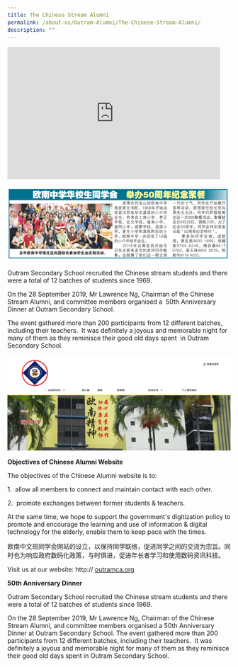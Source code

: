 ```yaml
---
title: The Chinese Stream Alumni
permalink: /about-us/Outram-Alumni/The-Chinese-Stream-Alumni/
description: ""
---
```



<iframe allowfullscreen="true" height="299" width="480" frameborder="0" src="https://docs.google.com/presentation/d/e/2PACX-1vT4olSPxKyQXZWls-geMC433sdHyDyq8QxCNEHmjPAkTLL7u29QGgFB7plv7jzcw1qRVaNyhxZ2dFe3/embed?start=true&amp;loop=true&amp;delayms=3000"></iframe>

![](/images/About%20us/Outram%20Alumni/The%20Chinese%20Stream%20Alumni/Alumni%20Dinner.png)

Outram Secondary School recruited the Chinese stream students and there were a total of 12 batches of students since 1969.

On the 28 September 2019, Mr Lawrence Ng, Chairman of the Chinese Stream Alumni, and committee members organised a  50th Anniversary Dinner at Outram Secondary School.   

  

The event gathered more than 200 participants from 12 different batches,  including their teachers.  It was definitely a joyous and memorable night for many of them as they reminisce their good old days spent  in Outram Secondary School.

![](/images/About%20us/Outram%20Alumni/The%20Chinese%20Stream%20Alumni/Chinese%20Alumni.png)

**Objectives of Chinese Alumni Website**

The objectives of the Chinese Alumni website is to:

1.  allow all members to connect and maintain contact with each other.  

2.  promote exchanges between former students & teachers.

At the same time, we hope to support the government's digitization policy to promote and encourage the learning and use of information & digital technology for the elderly, enable them to keep pace with the times.

欧南中文班同学会网站的设立，以保持同学联络，促进同学之间的交流为宗旨。同时也为响应政府数码化政策，与时俱进，促进年长者学习和使用数码资讯科技。

Visit us at our website: http:// [outramca.org](http://outramca.org/)

**50th Anniversary Dinner**

Outram Secondary School recruited the Chinese stream students and there were a total of 12 batches of students since 1969.

On the 28 September 2019, Mr Lawrence Ng, Chairman of the Chinese Stream Alumni, and committee members organised a 50th Anniversary Dinner at Outram Secondary School. The event gathered more than 200 participants from 12 different batches, including their teachers.  It was definitely a joyous and memorable night for many of them as they reminisce their good old days spent in Outram Secondary School.